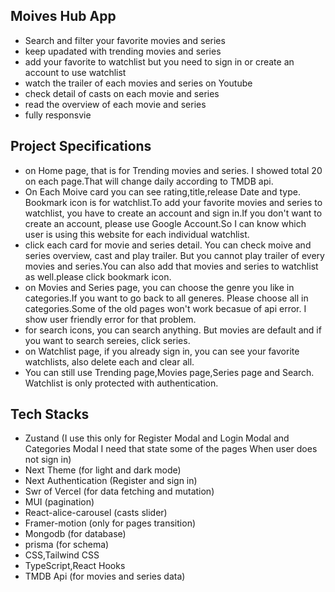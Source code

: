 ## Moives Hub App

- Search and filter your favorite movies and series
- keep upadated with trending movies and series
- add your favorite to watchlist but you need to sign in or create an account to use watchlist
- watch the trailer of each movies and series on Youtube
- check detail of casts on each movie and series
- read the overview of each movie and series
- fully responsvie

## Project Specifications

- on Home page, that is for Trending movies and series. I showed total 20 on each page.That will change daily according to TMDB api.
- On Each Moive card you can see rating,title,release Date and type. Bookmark icon is for watchlist.To add your favorite movies and series to watchlist, you have to create an account and sign in.If you don't want to create an account, please use Google Account.So I can know which user is using this website for each individual watchlist.
- click each card for movie and series detail. You can check moive and series overview, cast and play trailer. But you cannot play trailer of every movies and series.You can also add that movies and series to watchlist as well.please click bookmark icon.
- on Movies and Series page, you can choose the genre you like in categories.If you want to go back to all generes. Please choose all in categories.Some of the old pages won't work becasue of api error. I show user friendly error for that problem.
- for search icons, you can search anything. But movies are default and if you want to search sereies, click series.
- on Watchlist page, if you already sign in, you can see your favorite watchlists, also delete each and clear all.
- You can still use Trending page,Movies page,Series page and Search. Watchlist is only protected with authentication.

## Tech Stacks

- Zustand (I use this only for Register Modal and Login Modal and Categories Modal I need that state some of the pages When user does not sign in)
- Next Theme (for light and dark mode)
- Next Authentication (Register and sign in)
- Swr of Vercel (for data fetching and mutation)
- MUI (pagination)
- React-alice-carousel (casts slider)
- Framer-motion (only for pages transition)
- Mongodb (for database)
- prisma (for schema)
- CSS,Tailwind CSS
- TypeScript,React Hooks
- TMDB Api (for movies and series data)
